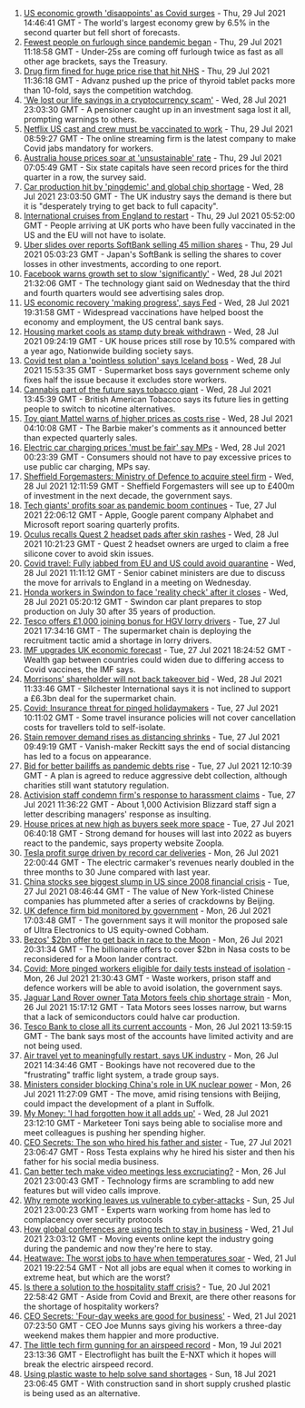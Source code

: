 1. [US economic growth 'disappoints' as Covid surges](https://www.bbc.co.uk/news/business-58007120) - Thu, 29 Jul 2021 14:46:41 GMT - The world's largest economy grew by 6.5% in the second quarter but fell short of forecasts.
2. [Fewest people on furlough since pandemic began](https://www.bbc.co.uk/news/business-57981760) - Thu, 29 Jul 2021 11:18:58 GMT - Under-25s are coming off furlough twice as fast as all other age brackets, says the Treasury.
3. [Drug firm fined for huge price rise that hit NHS](https://www.bbc.co.uk/news/business-58009149) - Thu, 29 Jul 2021 11:36:18 GMT - Advanz pushed up the price of thyroid tablet packs more than 10-fold, says the competition watchdog.
4. ['We lost our life savings in a cryptocurrency scam'](https://www.bbc.co.uk/news/business-57983458) - Wed, 28 Jul 2021 23:03:30 GMT - A pensioner caught up in an investment saga lost it all, prompting warnings to others.
5. [Netflix US cast and crew must be vaccinated to work](https://www.bbc.co.uk/news/business-58006810) - Thu, 29 Jul 2021 08:59:27 GMT - The online streaming firm is the latest company to make Covid jabs mandatory for workers.
6. [Australia house prices soar at 'unsustainable' rate](https://www.bbc.co.uk/news/business-58007746) - Thu, 29 Jul 2021 07:05:49 GMT - Six state capitals have seen record prices for the third quarter in a row, the survey said.
7. [Car production hit by 'pingdemic' and global chip shortage](https://www.bbc.co.uk/news/business-58002724) - Wed, 28 Jul 2021 23:03:50 GMT - The UK industry says the demand is there but it is "desperately trying to get back to full capacity".
8. [International cruises from England to restart](https://www.bbc.co.uk/news/business-58006163) - Thu, 29 Jul 2021 05:52:00 GMT - People arriving at UK ports who have been fully vaccinated in the US and the EU will not have to isolate.
9. [Uber slides over reports SoftBank selling 45 million shares](https://www.bbc.co.uk/news/business-58007745) - Thu, 29 Jul 2021 05:03:23 GMT - Japan's SoftBank is selling the shares to cover losses in other investments, according to one report.
10. [Facebook warns growth set to slow 'significantly'](https://www.bbc.co.uk/news/business-58006689) - Wed, 28 Jul 2021 21:32:06 GMT - The technology giant said on Wednesday that the third and fourth quarters would see advertising sales drop.
11. [US economic recovery 'making progress', says Fed](https://www.bbc.co.uk/news/business-57979270) - Wed, 28 Jul 2021 19:31:58 GMT - Widespread vaccinations have helped boost the economy and employment, the US central bank says.
12. [Housing market cools as stamp duty break withdrawn](https://www.bbc.co.uk/news/business-57997492) - Wed, 28 Jul 2021 09:24:19 GMT - UK house prices still rose by 10.5% compared with a year ago, Nationwide building society says.
13. [Covid test plan a 'pointless solution' says Iceland boss](https://www.bbc.co.uk/news/business-57916620) - Wed, 28 Jul 2021 15:53:35 GMT - Supermarket boss says government scheme only fixes half the issue because it excludes store workers.
14. [Cannabis part of the future says tobacco giant](https://www.bbc.co.uk/news/business-57995285) - Wed, 28 Jul 2021 13:45:39 GMT - British American Tobacco says its future lies in getting people to switch to nicotine alternatives.
15. [Toy giant Mattel warns of higher prices as costs rise](https://www.bbc.co.uk/news/business-57993497) - Wed, 28 Jul 2021 04:10:08 GMT - The Barbie maker's comments as it announced better than expected quarterly sales.
16. [Electric car charging prices 'must be fair' say MPs](https://www.bbc.co.uk/news/business-57963912) - Wed, 28 Jul 2021 00:23:39 GMT - Consumers should not have to pay excessive prices to use public car charging, MPs say.
17. [Sheffield Forgemasters: Ministry of Defence to acquire steel firm](https://www.bbc.co.uk/news/uk-england-south-yorkshire-57997858) - Wed, 28 Jul 2021 12:11:59 GMT - Sheffield Forgemasters will see up to £400m of investment in the next decade, the government says.
18. [Tech giants' profits soar as pandemic boom continues](https://www.bbc.co.uk/news/business-57979268) - Tue, 27 Jul 2021 22:06:12 GMT - Apple, Google parent company Alphabet and Microsoft report soaring quarterly profits.
19. [Oculus recalls Quest 2 headset pads after skin rashes](https://www.bbc.co.uk/news/technology-57997112) - Wed, 28 Jul 2021 10:21:23 GMT - Quest 2 headset owners are urged to claim a free silicone cover to avoid skin issues.
20. [Covid travel: Fully jabbed from EU and US could avoid quarantine](https://www.bbc.co.uk/news/uk-57992929) - Wed, 28 Jul 2021 11:11:12 GMT - Senior cabinet ministers are due to discuss the move for arrivals to England in a meeting on Wednesday.
21. [Honda workers in Swindon to face 'reality check' after it closes](https://www.bbc.co.uk/news/uk-england-wiltshire-57987601) - Wed, 28 Jul 2021 05:20:12 GMT - Swindon car plant prepares to stop production on July 30 after 35 years of production.
22. [Tesco offers £1,000 joining bonus for HGV lorry drivers](https://www.bbc.co.uk/news/business-57983698) - Tue, 27 Jul 2021 17:34:16 GMT - The supermarket chain is deploying the recruitment tactic amid a shortage in lorry drivers.
23. [IMF upgrades UK economic forecast](https://www.bbc.co.uk/news/business-57987091) - Tue, 27 Jul 2021 18:24:52 GMT - Wealth gap between countries could widen due to differing access to Covid vaccines, the IMF says.
24. [Morrisons' shareholder will not back takeover bid](https://www.bbc.co.uk/news/business-57991894) - Wed, 28 Jul 2021 11:33:46 GMT - Silchester International says it is not inclined to support a £6.3bn deal for the supermarket chain.
25. [Covid: Insurance threat for pinged holidaymakers](https://www.bbc.co.uk/news/business-57983455) - Tue, 27 Jul 2021 10:11:02 GMT - Some travel insurance policies will not cover cancellation costs for travellers told to self-isolate.
26. [Stain remover demand rises as distancing shrinks](https://www.bbc.co.uk/news/business-57981759) - Tue, 27 Jul 2021 09:49:19 GMT - Vanish-maker Reckitt says the end of social distancing has led to a focus on appearance.
27. [Bid for better bailiffs as pandemic debts rise](https://www.bbc.co.uk/news/business-57983457) - Tue, 27 Jul 2021 12:10:39 GMT - A plan is agreed to reduce aggressive debt collection, although charities still want statutory regulation.
28. [Activision staff condemn firm's response to harassment claims](https://www.bbc.co.uk/news/technology-57984784) - Tue, 27 Jul 2021 11:36:22 GMT - About 1,000 Activision Blizzard staff sign a letter describing managers' response as insulting.
29. [House prices at new high as buyers seek more space](https://www.bbc.co.uk/news/business-57976341) - Tue, 27 Jul 2021 06:40:18 GMT - Strong demand for houses will last into 2022 as buyers react to the pandemic, says property website Zoopla.
30. [Tesla profit surge driven by record car deliveries](https://www.bbc.co.uk/news/business-57935264) - Mon, 26 Jul 2021 22:00:44 GMT - The electric carmaker's revenues nearly doubled in the three months to 30 June compared with last year.
31. [China stocks see biggest slump in US since 2008 financial crisis](https://www.bbc.co.uk/news/business-57979857) - Tue, 27 Jul 2021 08:46:44 GMT - The value of New York-listed Chinese companies has plummeted after a series of crackdowns by Beijing.
32. [UK defence firm bid monitored by government](https://www.bbc.co.uk/news/business-57973962) - Mon, 26 Jul 2021 17:03:48 GMT - The government says it will monitor the proposed sale of Ultra Electronics to US equity-owned Cobham.
33. [Bezos' $2bn offer to get back in race to the Moon](https://www.bbc.co.uk/news/science-environment-57978465) - Mon, 26 Jul 2021 20:31:34 GMT - The billionaire offers to cover $2bn in Nasa costs to be reconsidered for a Moon lander contract.
34. [Covid: More pinged workers eligible for daily tests instead of isolation](https://www.bbc.co.uk/news/uk-politics-57977282) - Mon, 26 Jul 2021 21:30:43 GMT - Waste workers, prison staff and defence workers will be able to avoid isolation, the government says.
35. [Jaguar Land Rover owner Tata Motors feels chip shortage strain](https://www.bbc.co.uk/news/business-57975445) - Mon, 26 Jul 2021 15:17:12 GMT - Tata Motors sees losses narrow, but warns that a lack of semiconductors could halve car production.
36. [Tesco Bank to close all its current accounts](https://www.bbc.co.uk/news/business-57973960) - Mon, 26 Jul 2021 13:59:15 GMT - The bank says most of the accounts have limited activity and are not being used.
37. [Air travel yet to meaningfully restart, says UK industry](https://www.bbc.co.uk/news/business-57967907) - Mon, 26 Jul 2021 14:34:46 GMT - Bookings have not recovered due to the "frustrating" traffic light system, a trade group says.
38. [Ministers consider blocking China's role in UK nuclear power](https://www.bbc.co.uk/news/business-57967908) - Mon, 26 Jul 2021 11:27:09 GMT - The move, amid rising tensions with Beijing, could impact the development of a plant in Suffolk.
39. [My Money: 'I had forgotten how it all adds up'](https://www.bbc.co.uk/news/business-57888910) - Wed, 28 Jul 2021 23:12:10 GMT - Marketeer Toni says being able to socialise more and meet colleagues is pushing her spending higher.
40. [CEO Secrets: The son who hired his father and sister](https://www.bbc.co.uk/news/business-57968798) - Tue, 27 Jul 2021 23:06:47 GMT - Ross Testa explains why he hired his sister and then his father for his social media business.
41. [Can better tech make video meetings less excruciating?](https://www.bbc.co.uk/news/business-57720504) - Mon, 26 Jul 2021 23:00:43 GMT - Technology firms are scrambling to add new features but will video calls improve.
42. [Why remote working leaves us vulnerable to cyber-attacks](https://www.bbc.co.uk/news/business-57847652) - Sun, 25 Jul 2021 23:00:23 GMT - Experts warn working from home has led to complacency over security protocols
43. [How global conferences are using tech to stay in business](https://www.bbc.co.uk/news/business-57817807) - Wed, 21 Jul 2021 23:03:12 GMT - Moving events online kept the industry going during the pandemic and now they're here to stay.
44. [Heatwave: The worst jobs to have when temperatures soar](https://www.bbc.co.uk/news/uk-wales-57914904) - Wed, 21 Jul 2021 19:22:54 GMT - Not all jobs are equal when it comes to working in extreme heat, but which are the worst?
45. [Is there a solution to the hospitality staff crisis?](https://www.bbc.co.uk/news/business-57817775) - Tue, 20 Jul 2021 22:58:42 GMT - Aside from Covid and Brexit, are there other reasons for the shortage of hospitality workers?
46. [CEO Secrets: 'Four-day weeks are good for business'](https://www.bbc.co.uk/news/business-57894093) - Wed, 21 Jul 2021 07:23:50 GMT - CEO Joe Munns says giving his workers a three-day weekend makes them happier and more productive.
47. [The little tech firm gunning for an airspeed record](https://www.bbc.co.uk/news/business-57747128) - Mon, 19 Jul 2021 23:13:36 GMT - Electroflight has built the E-NXT which it hopes will break the electric airspeed record.
48. [Using plastic waste to help solve sand shortages](https://www.bbc.co.uk/news/business-57832425) - Sun, 18 Jul 2021 23:06:45 GMT - With construction sand in short supply crushed plastic is being used as an alternative.
